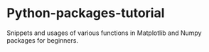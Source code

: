# Python-packages-tutorial
Snippets and usages of various functions in Matplotlib and Numpy packages for beginners.
